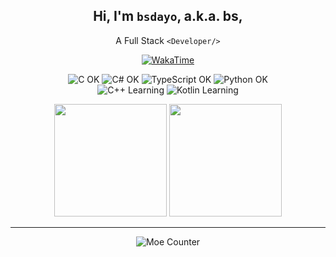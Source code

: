 <div align="center">

## Hi, I'm `bsdayo`, a.k.a. bs,

A Full Stack `<Developer/>`

[![WakaTime](https://wakatime.com/badge/user/b1ea68ff-35ad-48d6-aa5a-c0f1dfad4018.svg?style=flat-square)](https://wakatime.com/@bsdayo)

![C OK](https://img.shields.io/badge/C-OK-7b7b7b?style=flat-square&logo=c&logoColor=white&labelColor=555555)
![C# OK](https://img.shields.io/badge/C%23-OK-593ff7?style=flat-square&logo=csharp&logoColor=white&labelColor=512BD4)
![TypeScript OK](https://img.shields.io/badge/TypeScript-OK-0093ea?style=flat-square&logo=typescript&logoColor=white&labelColor=3178C6)
![Python OK](https://img.shields.io/badge/Python-OK-1f92d0?style=flat-square&logo=python&logoColor=white&labelColor=3776AB)  
![C++ Learning](https://img.shields.io/badge/C++-Learning-0071c0?style=flat-square&logo=cplusplus&logoColor=white&labelColor=00599C)
![Kotlin Learning](https://img.shields.io/badge/Kotlin-Learning-895bff?style=flat-square&logo=kotlin&logoColor=white&labelColor=7F52FF)

<picture>
  <source
    srcset="https://github-readme-stats.vercel.app/api?username=bsdayo&theme=github_dark&hide_border=true&rank_icon=percentile"
    media="(prefers-color-scheme: dark)"
    height="180px"
  />
  <source
    srcset="https://github-readme-stats.vercel.app/api?username=bsdayo&theme=github_light&hide_border=true&rank_icon=percentile"
    media="(prefers-color-scheme: light), (prefers-color-scheme: no-preference)"
    height="180px"
  />
  <img src="https://github-readme-stats.vercel.app/api?username=bsdayo&theme=github_light&hide_border=true&rank_icon=percentile" height="180px" />
</picture>
<picture>
  <source
    srcset="https://github-readme-stats.vercel.app/api/top-langs/?username=bsdayo&layout=compact&theme=github_dark&hide_border=true"
    media="(prefers-color-scheme: dark)"
    height="180px"
  />
  <source
    srcset="https://github-readme-stats.vercel.app/api/top-langs/?username=bsdayo&layout=compact&theme=github_light&hide_border=true"
    media="(prefers-color-scheme: light), (prefers-color-scheme: no-preference)"
    height="180px"
  />
  <img src="https://github-readme-stats.vercel.app/api/top-langs/?username=bsdayo&layout=compact&theme=github_light&hide_border=true" height="180px" />
</picture>

<!-- <picture>
  <source
    srcset="https://github-readme-activity-graph.vercel.app/graph?username=bsdayo&theme=github-dark&hide_border=true"
    media="(prefers-color-scheme: dark)"
  />
  <source
    srcset="https://github-readme-activity-graph.vercel.app/graph?username=bsdayo&theme=github-light&hide_border=true"
    media="(prefers-color-scheme: light), (prefers-color-scheme: no-preference)"
  />
  <img src="https://github-readme-activity-graph.vercel.app/graph?username=bsdayo&theme=github-light&hide_border=true" />
</picture> -->

---

![Moe Counter](https://count.getloli.com/get/@bsdayo?theme=rule34)

</div>
